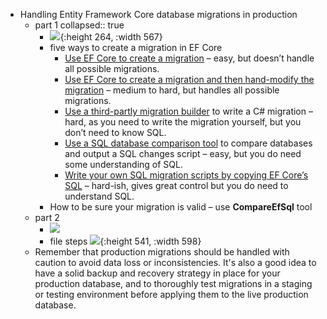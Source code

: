 - Handling Entity Framework Core database migrations in production
	- part 1
	  collapsed:: true
		- ![](https://www.thereformedprogrammer.net/wp-content/uploads/2019/01/FiveTypesOfMigrations-simple.png){:height 264, :width 567}
		- five ways to create a migration in EF Core
			- [Use EF Core to create a migration](https://www.thereformedprogrammer.net/handling-entity-framework-core-database-migrations-in-production-part-1/#1a-standard-ef-core-c-migration-script) – easy, but doesn’t handle all possible migrations.
			- [Use EF Core to create a migration and then hand-modify the migration](https://www.thereformedprogrammer.net/handling-entity-framework-core-database-migrations-in-production-part-1/#1b-hand-modified-ef-core-c-migration-script) – medium to hard, but handles all possible migrations.
			- [Use a third-partly migration builder](https://www.thereformedprogrammer.net/handling-entity-framework-core-database-migrations-in-production-part-1/#1c-use-a-third-partly-c-migration-builder) to write a C# migration – hard, as you need to write the migration yourself, but you don’t need to know SQL.
			- [Use a SQL database comparison tool](https://www.thereformedprogrammer.net/handling-entity-framework-core-database-migrations-in-production-part-1/#2a-use-sql-database-comparison-tool) to compare databases and output a SQL changes script – easy, but you do need some understanding of SQL.
			- [Write your own SQL migration scripts by copying EF Core’s SQL](https://www.thereformedprogrammer.net/handling-entity-framework-core-database-migrations-in-production-part-1/#2b-hand-coding-sql-migration-scripts) – hard-ish, gives great control but you do need to understand SQL.
		- How to be sure your migration is valid – use **CompareEfSql** tool
	- part 2
		- ![](https://www.thereformedprogrammer.net/wp-content/uploads/2019/01/SixFormsOfDeployment-header.png)
		- file steps
		  ![](https://www.thereformedprogrammer.net/wp-content/uploads/2019/01/FiveStageAppUpdate.png){:height 541, :width 598}
	- Remember that production migrations should be handled with caution to avoid data loss or inconsistencies. It's also a good idea to have a solid backup and recovery strategy in place for your production database, and to thoroughly test migrations in a staging or testing environment before applying them to the live production database.